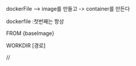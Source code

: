 dockerFile --> image를 만들고 -> container를 만든다




dockerfile :첫번째는 항상 

FROM {baseImage} 

WORKDIR [경로]


//